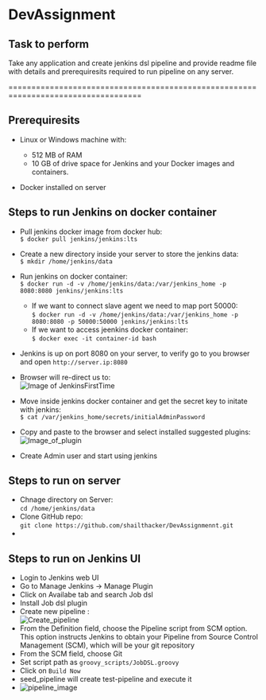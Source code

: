 # DevAssignment

## Task to perform

Take any application and create jenkins dsl pipeline
and provide readme file with details and prerequiresits required to run pipeline on any server.

===================================================================================

## Prerequiresits
- Linux or Windows machine with:
    - 512 MB of RAM
    - 10 GB of drive space for Jenkins and your Docker images and containers.

- Docker installed on server


## Steps to run Jenkins on docker container
- Pull jenkins docker image from docker hub: <br />```$ docker pull jenkins/jenkins:lts```

- Create a new directory inside your server to store the jenkins data: <br /> ```$ mkdir /home/jenkins/data```

- Run jenkins on docker container: <br /> ```$ docker run -d -v /home/jenkins/data:/var/jenkins_home -p 8080:8080 jenkins/jenkins:lts```
  - If we want to connect slave agent we need to map port 50000: <br /> ```$ docker run -d -v /home/jenkins/data:/var/jenkins_home -p 8080:8080 -p 50000:50000 jenkins/jenkins:lts```
  - If we want to access jeenkins docker container: <br /> ```$ docker exec -it container-id bash```


- Jenkins is up on port 8080 on your server, to verify go to you browser and open ```http://server.ip:8080```

- Browser will re-direct us to: <br /> ![Image of JenkinsFirstTime]()

- Move inside jenkins docker container and get the secret key to initate with jenkins: <br /> ```$ cat /var/jenkins_home/secrets/initialAdminPassword```

- Copy and paste to the browser and select installed suggested plugins: <br /> ![Image_of_plugin]()

- Create Admin user and start using jenkins


## Steps to run on server
- Chnage directory on Server: <br /> ```cd /home/jenkins/data```
- Clone GitHub repo: <br /> ```git clone https://github.com/shailthacker/DevAssignmennt.git```
- 

## Steps to run on Jenkins UI
- Login to Jenkins web UI
- Go to Manage Jenkins -> Manage Plugin
- Click on Availabe tab and search Job dsl
- Install Job dsl plugin
- Create new pipeline : <br /> ![Create_pipeline]()
- From the Definition field, choose the Pipeline script from SCM option. This option instructs Jenkins to obtain your Pipeline from Source Control Management (SCM), which will be your git repository
- From the SCM field, choose Git
- Set script path as ```groovy_scripts/JobDSL.groovy```
- Click on ```Build Now```
- seed_pipeline will create test-pipeline and execute it
- ![pipeline_image]()
